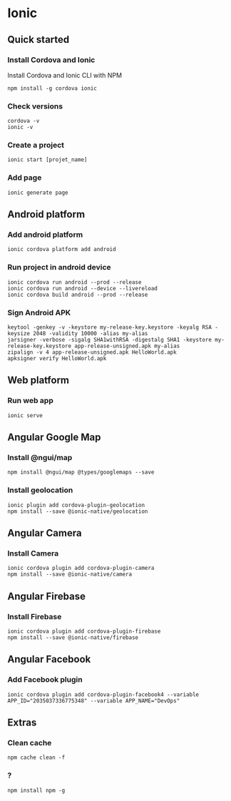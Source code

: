 Ionic
=====

## Quick started

### Install Cordova and Ionic
Install Cordova and Ionic CLI with NPM
```
npm install -g cordova ionic
```

### Check versions
```
cordova -v
ionic -v
```

### Create a project
```
ionic start [projet_name]
```

### Add page
```
ionic generate page
```

## Android platform

### Add android platform
```
ionic cordova platform add android
```

### Run project in android device
```
ionic cordova run android --prod --release
ionic cordova run android --device --livereload
ionic cordova build android --prod --release
```
### Sign Android APK
```
keytool -genkey -v -keystore my-release-key.keystore -keyalg RSA -keysize 2048 -validity 10000 -alias my-alias
jarsigner -verbose -sigalg SHA1withRSA -digestalg SHA1 -keystore my-release-key.keystore app-release-unsigned.apk my-alias
zipalign -v 4 app-release-unsigned.apk HelloWorld.apk
apksigner verify HelloWorld.apk
```

## Web platform 

### Run web app
```
ionic serve
```

## Angular Google Map

### Install @ngui/map
```
npm install @ngui/map @types/googlemaps --save
```

### Install geolocation
```
ionic plugin add cordova-plugin-geolocation
npm install --save @ionic-native/geolocation
```

## Angular Camera

### Install Camera
```
ionic cordova plugin add cordova-plugin-camera
npm install --save @ionic-native/camera
```

## Angular Firebase

### Install Firebase
```
ionic cordova plugin add cordova-plugin-firebase
npm install --save @ionic-native/firebase
```

## Angular Facebook

### Add Facebook plugin
```
ionic cordova plugin add cordova-plugin-facebook4 --variable APP_ID="2035037336775348" --variable APP_NAME="DevOps"
```

## Extras

### Clean cache
```
npm cache clean -f
```

### ?
```
npm install npm -g
```

